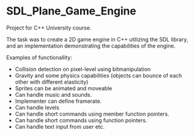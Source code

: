 # SDL_Plane_Game_Engine
Project for C++ University course.

The task was to create a 2D game engine in C++ utilizing the SDL library, and an implementation demonstrating the capabilities of the engine.

Examples of functionallity:
* Collision detection on pixel-level using bitmanipulation
* Gravity and some physics capabilities (objects can bounce of each other with different elasticity)
* Sprites can be animated and moveable
* Can handle music and sounds.
* Implementer can define framerate.
* Can handle levels
* Can handle short commands using member function pointers.
* Can handle short commands using function pointers.
* Can handle text input from user
etc.
